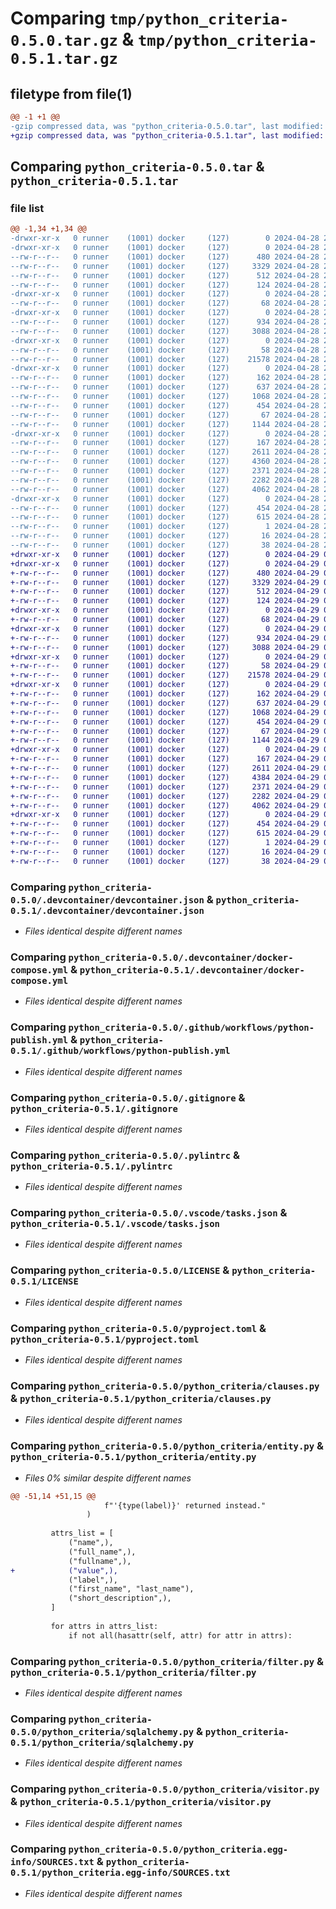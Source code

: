 # Comparing `tmp/python_criteria-0.5.0.tar.gz` & `tmp/python_criteria-0.5.1.tar.gz`

## filetype from file(1)

```diff
@@ -1 +1 @@
-gzip compressed data, was "python_criteria-0.5.0.tar", last modified: Sun Apr 28 23:48:54 2024, max compression
+gzip compressed data, was "python_criteria-0.5.1.tar", last modified: Mon Apr 29 01:30:41 2024, max compression
```

## Comparing `python_criteria-0.5.0.tar` & `python_criteria-0.5.1.tar`

### file list

```diff
@@ -1,34 +1,34 @@
-drwxr-xr-x   0 runner    (1001) docker     (127)        0 2024-04-28 23:48:54.216230 python_criteria-0.5.0/
-drwxr-xr-x   0 runner    (1001) docker     (127)        0 2024-04-28 23:48:54.212230 python_criteria-0.5.0/.devcontainer/
--rw-r--r--   0 runner    (1001) docker     (127)      480 2024-04-28 23:48:50.000000 python_criteria-0.5.0/.devcontainer/Dockerfile
--rw-r--r--   0 runner    (1001) docker     (127)     3329 2024-04-28 23:48:50.000000 python_criteria-0.5.0/.devcontainer/devcontainer.json
--rw-r--r--   0 runner    (1001) docker     (127)      512 2024-04-28 23:48:50.000000 python_criteria-0.5.0/.devcontainer/docker-compose.yml
--rw-r--r--   0 runner    (1001) docker     (127)      124 2024-04-28 23:48:50.000000 python_criteria-0.5.0/.devcontainer/postCreateCommand.sh
-drwxr-xr-x   0 runner    (1001) docker     (127)        0 2024-04-28 23:48:54.212230 python_criteria-0.5.0/.github/
--rw-r--r--   0 runner    (1001) docker     (127)       68 2024-04-28 23:48:50.000000 python_criteria-0.5.0/.github/CODEOWNERS
-drwxr-xr-x   0 runner    (1001) docker     (127)        0 2024-04-28 23:48:54.212230 python_criteria-0.5.0/.github/workflows/
--rw-r--r--   0 runner    (1001) docker     (127)      934 2024-04-28 23:48:50.000000 python_criteria-0.5.0/.github/workflows/python-publish.yml
--rw-r--r--   0 runner    (1001) docker     (127)     3088 2024-04-28 23:48:50.000000 python_criteria-0.5.0/.gitignore
-drwxr-xr-x   0 runner    (1001) docker     (127)        0 2024-04-28 23:48:54.212230 python_criteria-0.5.0/.husky/
--rw-r--r--   0 runner    (1001) docker     (127)       58 2024-04-28 23:48:50.000000 python_criteria-0.5.0/.husky/pre-commit
--rw-r--r--   0 runner    (1001) docker     (127)    21578 2024-04-28 23:48:50.000000 python_criteria-0.5.0/.pylintrc
-drwxr-xr-x   0 runner    (1001) docker     (127)        0 2024-04-28 23:48:54.212230 python_criteria-0.5.0/.vscode/
--rw-r--r--   0 runner    (1001) docker     (127)      162 2024-04-28 23:48:50.000000 python_criteria-0.5.0/.vscode/extensions.json
--rw-r--r--   0 runner    (1001) docker     (127)      637 2024-04-28 23:48:50.000000 python_criteria-0.5.0/.vscode/tasks.json
--rw-r--r--   0 runner    (1001) docker     (127)     1068 2024-04-28 23:48:50.000000 python_criteria-0.5.0/LICENSE
--rw-r--r--   0 runner    (1001) docker     (127)      454 2024-04-28 23:48:54.216230 python_criteria-0.5.0/PKG-INFO
--rw-r--r--   0 runner    (1001) docker     (127)       67 2024-04-28 23:48:50.000000 python_criteria-0.5.0/README.md
--rw-r--r--   0 runner    (1001) docker     (127)     1144 2024-04-28 23:48:50.000000 python_criteria-0.5.0/pyproject.toml
-drwxr-xr-x   0 runner    (1001) docker     (127)        0 2024-04-28 23:48:54.212230 python_criteria-0.5.0/python_criteria/
--rw-r--r--   0 runner    (1001) docker     (127)      167 2024-04-28 23:48:50.000000 python_criteria-0.5.0/python_criteria/__init__.py
--rw-r--r--   0 runner    (1001) docker     (127)     2611 2024-04-28 23:48:50.000000 python_criteria-0.5.0/python_criteria/clauses.py
--rw-r--r--   0 runner    (1001) docker     (127)     4360 2024-04-28 23:48:50.000000 python_criteria-0.5.0/python_criteria/entity.py
--rw-r--r--   0 runner    (1001) docker     (127)     2371 2024-04-28 23:48:50.000000 python_criteria-0.5.0/python_criteria/filter.py
--rw-r--r--   0 runner    (1001) docker     (127)     2282 2024-04-28 23:48:50.000000 python_criteria-0.5.0/python_criteria/sqlalchemy.py
--rw-r--r--   0 runner    (1001) docker     (127)     4062 2024-04-28 23:48:50.000000 python_criteria-0.5.0/python_criteria/visitor.py
-drwxr-xr-x   0 runner    (1001) docker     (127)        0 2024-04-28 23:48:54.216230 python_criteria-0.5.0/python_criteria.egg-info/
--rw-r--r--   0 runner    (1001) docker     (127)      454 2024-04-28 23:48:54.000000 python_criteria-0.5.0/python_criteria.egg-info/PKG-INFO
--rw-r--r--   0 runner    (1001) docker     (127)      615 2024-04-28 23:48:54.000000 python_criteria-0.5.0/python_criteria.egg-info/SOURCES.txt
--rw-r--r--   0 runner    (1001) docker     (127)        1 2024-04-28 23:48:54.000000 python_criteria-0.5.0/python_criteria.egg-info/dependency_links.txt
--rw-r--r--   0 runner    (1001) docker     (127)       16 2024-04-28 23:48:54.000000 python_criteria-0.5.0/python_criteria.egg-info/top_level.txt
--rw-r--r--   0 runner    (1001) docker     (127)       38 2024-04-28 23:48:54.216230 python_criteria-0.5.0/setup.cfg
+drwxr-xr-x   0 runner    (1001) docker     (127)        0 2024-04-29 01:30:41.468839 python_criteria-0.5.1/
+drwxr-xr-x   0 runner    (1001) docker     (127)        0 2024-04-29 01:30:41.464839 python_criteria-0.5.1/.devcontainer/
+-rw-r--r--   0 runner    (1001) docker     (127)      480 2024-04-29 01:30:36.000000 python_criteria-0.5.1/.devcontainer/Dockerfile
+-rw-r--r--   0 runner    (1001) docker     (127)     3329 2024-04-29 01:30:36.000000 python_criteria-0.5.1/.devcontainer/devcontainer.json
+-rw-r--r--   0 runner    (1001) docker     (127)      512 2024-04-29 01:30:36.000000 python_criteria-0.5.1/.devcontainer/docker-compose.yml
+-rw-r--r--   0 runner    (1001) docker     (127)      124 2024-04-29 01:30:36.000000 python_criteria-0.5.1/.devcontainer/postCreateCommand.sh
+drwxr-xr-x   0 runner    (1001) docker     (127)        0 2024-04-29 01:30:41.464839 python_criteria-0.5.1/.github/
+-rw-r--r--   0 runner    (1001) docker     (127)       68 2024-04-29 01:30:36.000000 python_criteria-0.5.1/.github/CODEOWNERS
+drwxr-xr-x   0 runner    (1001) docker     (127)        0 2024-04-29 01:30:41.464839 python_criteria-0.5.1/.github/workflows/
+-rw-r--r--   0 runner    (1001) docker     (127)      934 2024-04-29 01:30:36.000000 python_criteria-0.5.1/.github/workflows/python-publish.yml
+-rw-r--r--   0 runner    (1001) docker     (127)     3088 2024-04-29 01:30:36.000000 python_criteria-0.5.1/.gitignore
+drwxr-xr-x   0 runner    (1001) docker     (127)        0 2024-04-29 01:30:41.464839 python_criteria-0.5.1/.husky/
+-rw-r--r--   0 runner    (1001) docker     (127)       58 2024-04-29 01:30:36.000000 python_criteria-0.5.1/.husky/pre-commit
+-rw-r--r--   0 runner    (1001) docker     (127)    21578 2024-04-29 01:30:36.000000 python_criteria-0.5.1/.pylintrc
+drwxr-xr-x   0 runner    (1001) docker     (127)        0 2024-04-29 01:30:41.464839 python_criteria-0.5.1/.vscode/
+-rw-r--r--   0 runner    (1001) docker     (127)      162 2024-04-29 01:30:36.000000 python_criteria-0.5.1/.vscode/extensions.json
+-rw-r--r--   0 runner    (1001) docker     (127)      637 2024-04-29 01:30:36.000000 python_criteria-0.5.1/.vscode/tasks.json
+-rw-r--r--   0 runner    (1001) docker     (127)     1068 2024-04-29 01:30:36.000000 python_criteria-0.5.1/LICENSE
+-rw-r--r--   0 runner    (1001) docker     (127)      454 2024-04-29 01:30:41.468839 python_criteria-0.5.1/PKG-INFO
+-rw-r--r--   0 runner    (1001) docker     (127)       67 2024-04-29 01:30:36.000000 python_criteria-0.5.1/README.md
+-rw-r--r--   0 runner    (1001) docker     (127)     1144 2024-04-29 01:30:36.000000 python_criteria-0.5.1/pyproject.toml
+drwxr-xr-x   0 runner    (1001) docker     (127)        0 2024-04-29 01:30:41.468839 python_criteria-0.5.1/python_criteria/
+-rw-r--r--   0 runner    (1001) docker     (127)      167 2024-04-29 01:30:36.000000 python_criteria-0.5.1/python_criteria/__init__.py
+-rw-r--r--   0 runner    (1001) docker     (127)     2611 2024-04-29 01:30:36.000000 python_criteria-0.5.1/python_criteria/clauses.py
+-rw-r--r--   0 runner    (1001) docker     (127)     4384 2024-04-29 01:30:36.000000 python_criteria-0.5.1/python_criteria/entity.py
+-rw-r--r--   0 runner    (1001) docker     (127)     2371 2024-04-29 01:30:36.000000 python_criteria-0.5.1/python_criteria/filter.py
+-rw-r--r--   0 runner    (1001) docker     (127)     2282 2024-04-29 01:30:36.000000 python_criteria-0.5.1/python_criteria/sqlalchemy.py
+-rw-r--r--   0 runner    (1001) docker     (127)     4062 2024-04-29 01:30:36.000000 python_criteria-0.5.1/python_criteria/visitor.py
+drwxr-xr-x   0 runner    (1001) docker     (127)        0 2024-04-29 01:30:41.468839 python_criteria-0.5.1/python_criteria.egg-info/
+-rw-r--r--   0 runner    (1001) docker     (127)      454 2024-04-29 01:30:41.000000 python_criteria-0.5.1/python_criteria.egg-info/PKG-INFO
+-rw-r--r--   0 runner    (1001) docker     (127)      615 2024-04-29 01:30:41.000000 python_criteria-0.5.1/python_criteria.egg-info/SOURCES.txt
+-rw-r--r--   0 runner    (1001) docker     (127)        1 2024-04-29 01:30:41.000000 python_criteria-0.5.1/python_criteria.egg-info/dependency_links.txt
+-rw-r--r--   0 runner    (1001) docker     (127)       16 2024-04-29 01:30:41.000000 python_criteria-0.5.1/python_criteria.egg-info/top_level.txt
+-rw-r--r--   0 runner    (1001) docker     (127)       38 2024-04-29 01:30:41.468839 python_criteria-0.5.1/setup.cfg
```

### Comparing `python_criteria-0.5.0/.devcontainer/devcontainer.json` & `python_criteria-0.5.1/.devcontainer/devcontainer.json`

 * *Files identical despite different names*

### Comparing `python_criteria-0.5.0/.devcontainer/docker-compose.yml` & `python_criteria-0.5.1/.devcontainer/docker-compose.yml`

 * *Files identical despite different names*

### Comparing `python_criteria-0.5.0/.github/workflows/python-publish.yml` & `python_criteria-0.5.1/.github/workflows/python-publish.yml`

 * *Files identical despite different names*

### Comparing `python_criteria-0.5.0/.gitignore` & `python_criteria-0.5.1/.gitignore`

 * *Files identical despite different names*

### Comparing `python_criteria-0.5.0/.pylintrc` & `python_criteria-0.5.1/.pylintrc`

 * *Files identical despite different names*

### Comparing `python_criteria-0.5.0/.vscode/tasks.json` & `python_criteria-0.5.1/.vscode/tasks.json`

 * *Files identical despite different names*

### Comparing `python_criteria-0.5.0/LICENSE` & `python_criteria-0.5.1/LICENSE`

 * *Files identical despite different names*

### Comparing `python_criteria-0.5.0/pyproject.toml` & `python_criteria-0.5.1/pyproject.toml`

 * *Files identical despite different names*

### Comparing `python_criteria-0.5.0/python_criteria/clauses.py` & `python_criteria-0.5.1/python_criteria/clauses.py`

 * *Files identical despite different names*

### Comparing `python_criteria-0.5.0/python_criteria/entity.py` & `python_criteria-0.5.1/python_criteria/entity.py`

 * *Files 0% similar despite different names*

```diff
@@ -51,14 +51,15 @@
                     f"'{type(label)}' returned instead."
                 )
 
         attrs_list = [
             ("name",),
             ("full_name",),
             ("fullname",),
+            ("value",),
             ("label",),
             ("first_name", "last_name"),
             ("short_description",),
         ]
 
         for attrs in attrs_list:
             if not all(hasattr(self, attr) for attr in attrs):
```

### Comparing `python_criteria-0.5.0/python_criteria/filter.py` & `python_criteria-0.5.1/python_criteria/filter.py`

 * *Files identical despite different names*

### Comparing `python_criteria-0.5.0/python_criteria/sqlalchemy.py` & `python_criteria-0.5.1/python_criteria/sqlalchemy.py`

 * *Files identical despite different names*

### Comparing `python_criteria-0.5.0/python_criteria/visitor.py` & `python_criteria-0.5.1/python_criteria/visitor.py`

 * *Files identical despite different names*

### Comparing `python_criteria-0.5.0/python_criteria.egg-info/SOURCES.txt` & `python_criteria-0.5.1/python_criteria.egg-info/SOURCES.txt`

 * *Files identical despite different names*

